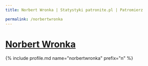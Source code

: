 ```yaml
---
title: Norbert Wronka | Statystyki patronite.pl | Patromierz

permalink: /norbertwronka
---
```


# [Norbert Wronka](https://patronite.pl/norbertwronka)

{% include profile.md name="norbertwronka" prefix="n" %}
